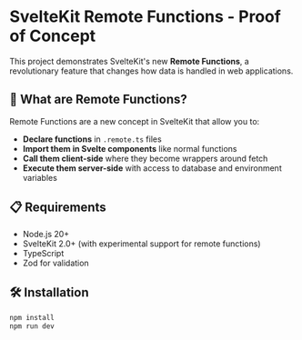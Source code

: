 # SvelteKit Remote Functions - Proof of Concept

This project demonstrates SvelteKit's new **Remote Functions**, a revolutionary feature that changes how data is handled in web applications.

## 🚀 What are Remote Functions?

Remote Functions are a new concept in SvelteKit that allow you to:

- **Declare functions** in `.remote.ts` files
- **Import them in Svelte components** like normal functions
- **Call them client-side** where they become wrappers around fetch
- **Execute them server-side** with access to database and environment variables

## 📋 Requirements

- Node.js 20+
- SvelteKit 2.0+ (with experimental support for remote functions)
- TypeScript
- Zod for validation

## 🛠️ Installation

```bash
npm install
npm run dev
```
